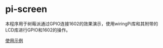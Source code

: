 pi-screen
=========

本程序用于树莓派通过GPIO连接1602的效果演示，使用wiringPi库和其附带的LCD库进行GPIO和1602的操作。

[使用示例](https://github.com/qtsharp/pi-screen/blob/master/1602.c)
